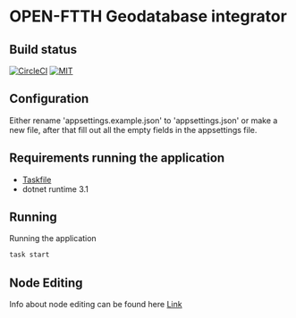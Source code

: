 # OPEN-FTTH Geodatabase integrator

## Build status

[![CircleCI](https://circleci.com/gh/DAXGRID/open-ftth-gdb-integrator/tree/master.svg?style=shield&circle)](https://circleci.com/gh/DAXGRID/open-ftth-gdb-integrator/tree/master)
[![MIT](https://img.shields.io/badge/license-MIT-green.svg?style=flat-square)](./LICENSE)

## Configuration

Either rename 'appsettings.example.json' to 'appsettings.json' or make a new
file, after that fill out all the empty fields in the appsettings file.

## Requirements running the application

* [Taskfile](https://taskfile.dev/#/installation)
* dotnet runtime 3.1

## Running

Running the application

``` makefile
task start
```

## Node Editing

Info about node editing can be found here [Link](https://github.com/DAXGRID/open-ftth-overview/blob/master/Route%20Network%20Editing%20Details/Overview.md)
